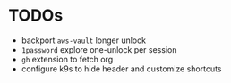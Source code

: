 # TODOs

* backport `aws-vault` longer unlock
* `1password` explore one-unlock per session
* `gh` extension to fetch org
* configure k9s to hide header and customize shortcuts
